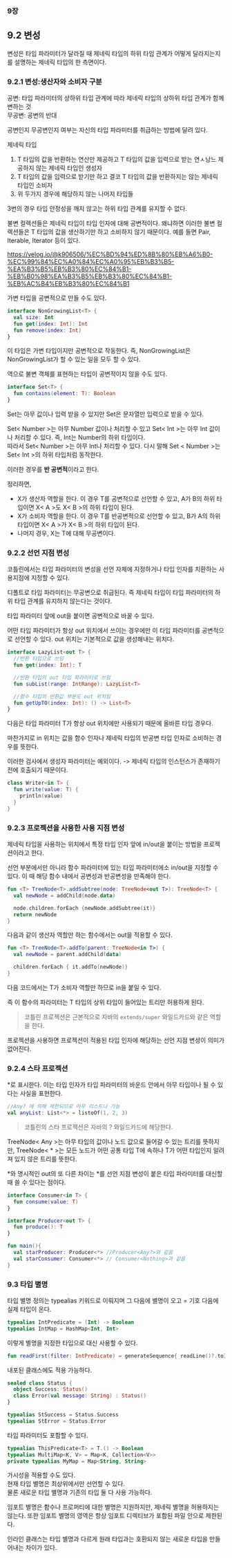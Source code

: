 ### 9장

## 9.2 변성
변성은 타입 파라미터가 달라질 때 제네릭 타입의 하위 타입 관계가 어떻게 달라지는지를 설명하는 제네릭 타입의 한 측면이다.

### 9.2.1 변성:생산자와 소비자 구분
공변: 타입 파라미터의 상하위 타입 관계에 따라 제네릭 타입의 상하위 타입 관계가 함께 변하는 것  
무공변: 공변의 반대

공변인지 무공변인지 여부는 자신의 타입 파라미터를 취급하는 방법에 달려 있다.

제네릭 타입
1. T 타입의 값을 반환하는 연산만 제공하고 T 타입의 값을 입력으로 받는 연ㅅ낭느 제공하지 않는 제네릭 타입인 생성자
2. T 타입의 값을 입력으로 받기만 하고 결코 T 타입의 값을 반환하지는 않는 제네릭 타입인 소비자
3. 위 두가지 경우에 해당하지 않는 나머지 타입들

3번의 경우 타입 안정성을 깨지 않고는 하위 타입 관계를 유지할 수 없다.

불변 컬렉션들은 제네릭 타입이 타입 인자에 대해 공변적이다. 왜냐하면 이러한 불변 컬렉션들은 T 타입의 값을 생산하기만 하고 소비하지 않기 때문이다. 예를 들면 Pair, Iterable, Iterator 등이 있다.

https://velog.io/@k906506/%EC%BD%94%ED%8B%80%EB%A6%B0-%EC%99%84%EC%A0%84%EC%A0%95%EB%B3%B5-%EA%B3%B5%EB%B3%80%EC%84%B1-%EB%B0%98%EA%B3%B5%EB%B3%80%EC%84%B1-%EB%AC%B4%EB%B3%80%EC%84%B1

가변 타입을 공변적으로 만들 수도 있다.

```kotlin
interface NonGrowingList<T> {
  val size: Int
  fun get(index: Int): Int
  fun remove(index: Int)
}
```

이 타입은 가변 타입이지만 공변적으로 작동한다. 즉, NonGrowingList<String>은 NonGrowingList<Any>가 할 수 있는 일을 모두 할 수 있다.

역으로 불변 객체를 표현하는 타입이 공변적이지 않을 수도 있다.

```kotlin
interface Set<T> {
  fun contains(element: T): Boolean
}
```

Set<Any>는 아무 값이나 입력 받을 수 있지만 Set<String>은 문자열만 입력으로 받을 수 있다.

Set< Number >는 아무 Number 값이나 처리할 수 있고 Set< Int >는 아무 Int 값이나 처리할 수 있다. 즉, Int는 Number의 하위 타입이다.   
따라서 Set< Number >는 아무 Int나 처리할 수 있다. 다시 말해 Set < Number >는 Set< Int >의 하위 타입처럼 동작한다. 

이러한 경우를 **반 공변적**이라고 한다.

정리하면,
- X가 생산자 역할을 한다. 이 경우 T를 공변적으로 선언할 수 있고, A가 B의 하위 타입이면 X< A >도 X< B >의 하위 타입이 된다.
- X가 소비자 역할을 한다. 이 경우 T를 반공변적으로 선언할 수 있고, B가 A의 하위 타입이면 X< A >가 X< B >의 하위 타입이 된다.
- 나머지 경우, X는 T에 대해 무공변이다.

### 9.2.2 선언 지점 변성
코틀린에서는 타입 파라미터의 변성을 선언 자체에 지정하거나 타입 인자를 치환하는 사용지점에 지정할 수 있다.

디폴트로 타입 파라미터는 무공변으로 취급된다. 즉 제네릭 타입이 타입 파라미터의 하위 타입 관계를 유지하지 않는다는 것이다.

타입 파라미터 앞에 out을 붙이면 공변적으로 바꿀 수 있다. 

어떤 타입 파라미터가 항상 out 위치에서 쓰이는 경우에만 이 타입 파라미터를 공변적으로 선언할 수 있다. out 위치는 기본적으로 값을 생성해내는 위치다.

```kotlin
interface LazyList<out T> {
  //반환 타입으로 쓰임
  fun get(index: Int): T

  //반환 타입의 out 타입 파라미터로 쓰임
  fun subList(range: IntRange): LazyList<T>

  //함수 타입의 반환값 부분도 out 위치임
  fun getUpTO(index: Int): () -> List<T>
}
```

다음은 타입 파라미터 T가 항상 out 위치에만 사용되기 때문에 올바른 타입 경우다.

마찬가지로 in 위치는 값을 함수 인자나 제네릭 타입의 반공변 타입 인자로 소비하는 경우를 뜻한다.

이러한 검사에서 생성자 파라미터는 예외이다. -> 제네릭 타입의 인스턴스가 존재하기 전에 호출되기 때문이다.

```kotlin
class Writer<in T> {
  fun write(value: T) {
    println(value)
  }
}
```

### 9.2.3 프로젝션을 사용한 사용 지점 변성
제네릭 타입을 사용하는 위치에서 특정 타입 인자 앞에 in/out을 붙이는 방법을 프로젝션이라고 한다.

선언 부분에서만 아니라 함수 파라미터에 있는 타입 파라미터에소 in/out을 지정할 수 있다. 이 때 해당 함수 내에서 공변성과 반공변성을 만족해야 한다.

```kotlin
fun <T> TreeNode<T>.addSubtree(node: TreeNode<out T>): TreeNode<T> {
  val newNode = addChild(node.data)

  node.children.forEach {newNode.addSubtree(it)}
  return newNode
}
```
다음과 같이 생산자 역할만 하는 함수에서는 out을 적용할 수 있다.

```kotlin
fun <T> TreeNode<T>.addTo(parent: TreeNode<in T>) {
  val newNode = parent.addChild(data)

  children.forEach { it.addTo(newNode)}
}
```

다음 코드에서는 T가 소비자 역할만 하므로 in을 붙일 수 있다.

즉 이 함수의 파라미터는 T 타입의 상위 타입이 들어있는 트리만 허용하게 된다.

> 코틀린 프로젝션은 근본적으로 자바의 `extends/super` 와일드카드와 같은 역할을 한다.

프로젝션을 사용하면 프로젝션이 적용된 타입 인자에 해당하는 선언 지점 변셩이 의미가 없어진다.

### 9.2.4 스타 프로젝션
*로 표시한다. 이는 타입 인자가 타입 파라미터의 바운드 안에서 아무 타입이나 될 수 있다는 사실을 표현한다.

```kotlin
//Any? 에 의해 제한되므로 아무 리스트나 가능
val anyList: List<*> = listoOf(1, 2, 3)
```

> 코틀린의 스타 프로젝션은 자바의 ? 와일드카드에 해당한다.

TreeNode< Any >는 아무 타입의 값이나 노드 값으로 들어갈 수 있는 트리를 뜻하지만, TreeNode< * >는 모든 노드가 어떤 공통 타입 T에 속하나 T가 어떤 타입인지 알려져 있지 않은 트리를 뜻한다.

*와 명시적인 out의 또 다른 차이는 *를 선언 지점 변성이 붙은 타입 파라미터를 대신할 때 쓸 수 있다는 점이다.

```kotlin
interface Consumer<in T> {
  fun consume(value: T)
}

interface Producer<out T> {
  fun produce(): T
}

fun main(){
  val starProducer: Producer<*> //Producer<Any?>와 같음
  val starConsumer: Consumer<*> // Consumer<Nothing>과 같음
}
```

### 9.3 타입 별명
타입 별명 정의는 typealias 키워드로 이뤄지며 그 다음에 별명이 오고 = 기호 다음에 실제 타입이 온다.
```kotlin
typealias IntPredicate = (Int) -> Boolean
typealias IntMap = HashMap<Int, Int>
```

이렇게 별명을 지정한 타입으로 대신 사용할 수 있다.
```kotlin
fun readFirst(filter: IntPredicate) = generateSequence{ readLine()?.toIntOrNull()}.firstOrNull(filter)
```

내포된 클래스에도 적용 가능하다.

```kotlin
sealed class Status {
  object Success: Status()
  class Error(val message: String) : Status()
}

typealias StSuccess = Status.Success
typealias StError = Status.Error
```

타입 파라미터도 포함할 수 있다.

```kotlin
typealias ThisPredicate<T> = T.() -> Boolean
typealias MultiMap<K, V> = Map<K, Collection<V>>
private typealias MyMap = Map<String, String>
```

가시성을 적용할 수도 있다.  
현재 타입 별명은 최상위에서만 선언할 수 있다.  
물론 새로운 타입 별명과 기존의 타입 둘 다 사용 가능하다.

임포트 별명은 함수나 프로퍼티에 대한 별명은 지원하지만, 제네릭 별명을 허용하지는 않는다. 또한 임포트 별명의 영역은 항상 임포트 디렉티브가 포함된 파일 안으로 제한된다.

인라인 클래스는 타입 별명과 다르게 원래 타입과는 호환되지 않는 새로운 타입을 만들어내는 차이가 있다.